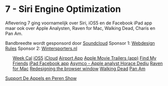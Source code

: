 # 7 - Siri Engine Optimization

<p>Aflevering 7 ging voornamelijk over Siri, iOS5 en de Facebook iPad app maar ook over Apple Analysten, Raven for Mac, Walking Dead, Charis en Pan Am.</p>

<p>Bandbreedte wordt gesponsord door <a href="http://soundcloud.com/">Soundcloud</a>
Sponsor 1: <a href="http://itunes.apple.com/nl/book/webdesign-rules!/id430579315?mt=11">Webdesign Rules</a>
Sponsor 2: <a href="http://wintersporters.nl/">Wintersporters.nl</a></p>

<ul><a href="http://www.utilitap.com/weekcalendar/">Week Cal</a>
<a href="http://www.apple.com/iphone/ios/">iOS5</a>
<a href="http://icloud.com/">iCloud</a>
<a href="http://www.iphoneclub.nl/145867/apple-gaat-airport-utility-app-voor-ios-uitbrengen/">Airport App</a>
<a href="http://trailers.apple.com/trailers/">Apple Movie Trailers (app)</a>
<a href="http://www.iphoneclub.nl/146649/ios-5-functie-find-my-friends-nu-voor-iphone-te-downloaden/">Find My Friends</a>
<a href="https://www.facebook.com/mobile/ipad">iPad Facebook app</a>
<a href="http://www.asymco.com/">Asymco - Apple analyst Horace Dediu</a>
<a href="http://raven.io/">Raven for Mac</a>
<a href="http://blogg.antrop.se/interaktionsdesign/redesigning-the-browser-window/">Redesigning the browser window</a>
<a href="http://www.amctv.com/shows/the-walking-dead">Walking Dead</a>
<a href="http://www.imdb.com/title/tt1826805/">Pan Am</a>
</ul><p><a href="https://www.patreon.com/appelsenperenshow" rel="payment">Support De Appels en Peren Show</a></p>